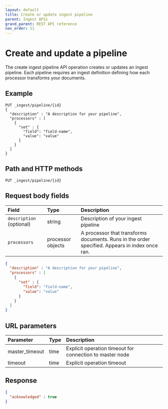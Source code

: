 ```yaml
---
layout: default
title: Create or update ingest pipeline
parent: Ingest APIs
grand_parent: REST API reference
nav_order: 11
---
```


# Create and update a pipeline

The create ingest pipeline API operation creates or updates an ingest pipeline. Each pipeline requires an ingest definition defining how each processor transforms your documents. 

## Example

```
PUT _ingest/pipeline/{id}
{
  "description" : "A description for your pipeline",
  "processors" : [
    {
      "set" : {
        "field": "field-name",
        "value": "value"
      }
    }
  ]
}
```

## Path and HTTP methods
```
PUT _ingest/pipeline/{id}
```

## Request body fields

Field | Type | Description
:--- | :--- | :---
`description` (optional) | string | Description of your ingest pipeline 
`processors` | processor objects | A processor that transforms documents. Runs in the order specified. Appears in index once ran.

```json
{
  "description" : "A description for your pipeline",
  "processors" : [
    {
      "set" : {
        "field": "field-name",
        "value": "value"
      }
    }
  ]
}
```

## URL parameters

Parameter | Type | Description
:--- | :--- | :---
master_timeout | time | Explicit operation timeout for connection to master node
timeout | time | Explicit operation timeout

## Response

```json
{
  "acknowledged" : true
}
```






